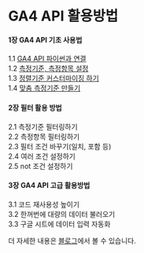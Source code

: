 # GA4 API 활용방법

#### 1장 GA4 API 기초 사용법
1.1 [GA4 API 파이썬과 연결<br>](https://github.com/kunyoungkim/ga4-api/blob/main/ga4_api_basic.ipynb)
1.2 [측정기준, 측정항목 설정<br>](https://github.com/kunyoungkim/ga4-api/blob/main/ga4_demention_metric.ipynb)
1.3 [정렬기준 커스터마이징 하기<br>](https://github.com/kunyoungkim/ga4-api/blob/main/ga4_orderby.ipynb)
1.4 [맞춤 측정기준 만들기<br>](https://github.com/kunyoungkim/ga4-api/blob/main/ga4_custom_demention.ipynb)

#### 2장 필터 활용 방법
2.1 측정기준 필터링하기<br>
2.2 측정항목 필터링하기<br>
2.3 필터 조건 바꾸기(일치, 포함 등)<br>
2.4 여러 조건 설정하기<br>
2.5 not 조건 설정하기<br>

#### 3장 GA4 API 고급 활용방법
3.1 코드 재사용성 높이기 <br>
3.2 한꺼번에 대량의 데이터 불러오기<br>
3.3 구글 시트에 데이터 입력 자동화



더 자세한 내용은 [블로그](https://coduking.tistory.com/category/%EA%B7%B8%EB%A1%9C%EC%8A%A4%ED%95%B4%ED%82%B9/GTM%2C%20GA4%20API)에서 볼 수 있습니다.
